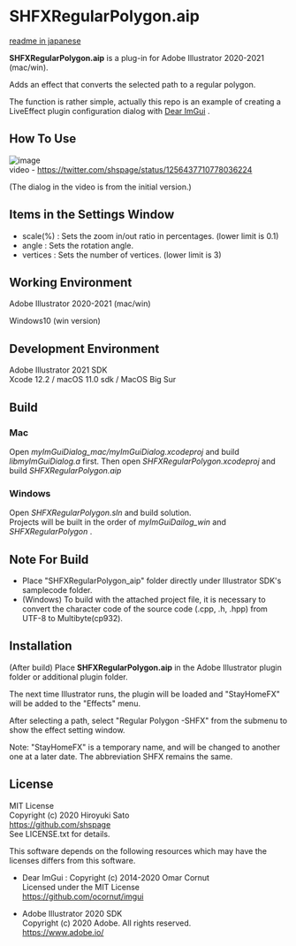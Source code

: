 # SHFXRegularPolygon.aip

[readme in japanese](https://github.com/shspage/SHFXRegularPolygon_aip/blob/master/readme_ja.md)

__SHFXRegularPolygon.aip__  is a plug-in for Adobe Illustrator 2020-2021 (mac/win).

Adds an effect that converts the selected path to a regular polygon.

The function is rather simple, actually this repo is an example of creating a LiveEffect plugin configuration dialog with [Dear ImGui](https://github.com/ocornut/imgui) .

## How To Use

![image](https://gist.github.com/shspage/cfa3496f862b21c27b7a1157690d335a/raw/59e143430b4b1db5a78fe51b478e8c9a000c1836/effect.jpg)  
video - 
https://twitter.com/shspage/status/1256437710778036224

(The dialog in the video is from the initial version.)

## Items in the Settings Window

* scale(%) :  Sets the zoom in/out ratio in percentages. (lower limit is 0.1)
* angle : Sets the rotation angle.
* vertices : Sets the number of vertices. (lower limit is 3)


## Working Environment

Adobe Illustrator 2020-2021 (mac/win)

Windows10 (win version)


## Development Environment

Adobe Illustrator 2021 SDK  
Xcode 12.2 / macOS 11.0 sdk / MacOS Big Sur

<!-- Visual Studio 2017 / Windows10 -->


## Build

### Mac

Open _myImGuiDialog_mac/myImGuiDialog.xcodeproj_ and build _libmyImGuiDialog.a_ first.
Then open _SHFXRegularPolygon.xcodeproj_ and build _SHFXRegularPolygon.aip_

### Windows

Open _SHFXRegularPolygon.sln_ and build solution.  
Projects will be built in the order of _myImGuiDailog_win_ and _SHFXRegularPolygon_ .


## Note For Build

* Place "SHFXRegularPolygon_aip" folder directly under Illustrator SDK's samplecode folder.
* (Windows) To build with the attached project file, it is necessary to convert the character code of the source code (.cpp, .h, .hpp) from UTF-8 to Multibyte(cp932).


## Installation

(After build)
Place __SHFXRegularPolygon.aip__ in the Adobe Illustrator plugin folder or additional plugin folder.

The next time Illustrator runs, the plugin will be loaded and "StayHomeFX" will be added to the "Effects" menu.

After selecting a path, select "Regular Polygon -SHFX" from the submenu to show the effect setting window.

Note: "StayHomeFX" is a temporary name, and will be changed to another one at a later date. The abbreviation SHFX remains the same.

## License

MIT License  
Copyright (c) 2020 Hiroyuki Sato  
https://github.com/shspage  
See LICENSE.txt for details.

This software depends on the following resources which may have the licenses differs from this software.

* Dear ImGui : Copyright (c) 2014-2020 Omar Cornut  
Licensed under the MIT License  
https://github.com/ocornut/imgui

* Adobe Illustrator 2020 SDK  
Copyright (c) 2020 Adobe. All rights reserved.  
https://www.adobe.io/

